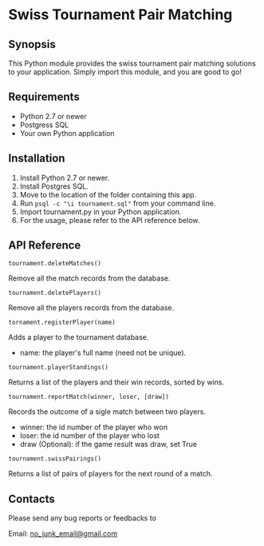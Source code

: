 <h1>Swiss Tournament Pair Matching</h1>

## Synopsis

This Python module provides the swiss tournament pair matching solutions to your application. Simply import this module, and you are good to go!

## Requirements

- Python 2.7 or newer
- Postgress SQL
- Your own Python application

## Installation

1. Install Python 2.7 or newer.
2. Install Postgres SQL.
3. Move to the location of the folder containing this app.
4. Run `psql -c "\i tournament.sql"` from your command line.
5. Import tournament.py in your Python application.
6. For the usage, please refer to the API reference below.

## API Reference

`tournament.deleteMatches()`

Remove all the match records from the database.

`tournament.deletePlayers()`

Remove all the players records from the database.

`tornament.registerPlayer(name)`

Adds a player to the tournament database.
  
- name: the player's full name (need not be unique).

`tournament.playerStandings()`

Returns a list of the players and their win records, sorted by wins.

`tournament.reportMatch(winner, loser, [draw])`

Records the outcome of a sigle match between two players.

- winner:  the id number of the player who won
- loser:  the id number of the player who lost
- draw (Optional): if the game result was draw, set True

`tournament.swissPairings()`

Returns a list of pairs of players for the next round of a match.

## Contacts

Please send any bug reports or feedbacks to

Email: no_junk_email@gmail.com
